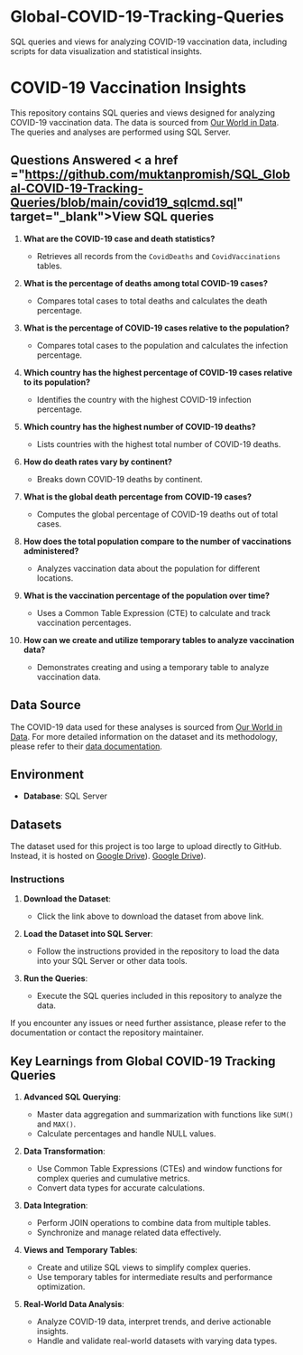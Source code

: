 # Global-COVID-19-Tracking-Queries
SQL queries and views for analyzing COVID-19 vaccination data, including scripts for data visualization and statistical insights.


# COVID-19 Vaccination Insights

This repository contains SQL queries and views designed for analyzing COVID-19 vaccination data. The data is sourced from [Our World in Data](https://ourworldindata.org/covid-cases). The queries and analyses are performed using SQL Server.
## Questions Answered < a href ="https://github.com/muktanpromish/SQL_Global-COVID-19-Tracking-Queries/blob/main/covid19_sqlcmd.sql" target="_blank">View SQL queries </a>

1. **What are the COVID-19 case and death statistics?**
   - Retrieves all records from the `CovidDeaths` and `CovidVaccinations` tables.

2. **What is the percentage of deaths among total COVID-19 cases?**
   - Compares total cases to total deaths and calculates the death percentage.

3. **What is the percentage of COVID-19 cases relative to the population?**
   - Compares total cases to the population and calculates the infection percentage.

4. **Which country has the highest percentage of COVID-19 cases relative to its population?**
   - Identifies the country with the highest COVID-19 infection percentage.

5. **Which country has the highest number of COVID-19 deaths?**
   - Lists countries with the highest total number of COVID-19 deaths.

6. **How do death rates vary by continent?**
   - Breaks down COVID-19 deaths by continent.

7. **What is the global death percentage from COVID-19 cases?**
   - Computes the global percentage of COVID-19 deaths out of total cases.

8. **How does the total population compare to the number of vaccinations administered?**
   - Analyzes vaccination data about the population for different locations.

9. **What is the vaccination percentage of the population over time?**
   - Uses a Common Table Expression (CTE) to calculate and track vaccination percentages.

10. **How can we create and utilize temporary tables to analyze vaccination data?**
    - Demonstrates creating and using a temporary table to analyze vaccination data.

## Data Source

The COVID-19 data used for these analyses is sourced from [Our World in Data](https://ourworldindata.org/covid-cases). For more detailed information on the dataset and its methodology, please refer to their [data documentation](https://ourworldindata.org/covid-data).

## Environment

- **Database**: SQL Server

## Datasets

The dataset used for this project is too large to upload directly to GitHub. Instead, it is hosted on 
[Google Drive](https://drive.google.com/file/d/152Z6L8jweM9B-KSfM9aQIVh3PibmE6hK/view?usp=drive_link)).
[Google Drive](https://drive.google.com/file/d/1WPEXjkFe8LYmyIapuRYQrAJDjSol8boZ/view?usp=drive_link)).

### Instructions

1. **Download the Dataset**:
   - Click the link above to download the dataset from above link.

2. **Load the Dataset into SQL Server**:
   - Follow the instructions provided in the repository to load the data into your SQL Server or other data tools.

3. **Run the Queries**:
   - Execute the SQL queries included in this repository to analyze the data.

If you encounter any issues or need further assistance, please refer to the documentation or contact the repository maintainer.



## Key Learnings from Global COVID-19 Tracking Queries

1. **Advanced SQL Querying**:
   - Master data aggregation and summarization with functions like `SUM()` and `MAX()`.
   - Calculate percentages and handle NULL values.

2. **Data Transformation**:
   - Use Common Table Expressions (CTEs) and window functions for complex queries and cumulative metrics.
   - Convert data types for accurate calculations.

3. **Data Integration**:
   - Perform JOIN operations to combine data from multiple tables.
   - Synchronize and manage related data effectively.

4. **Views and Temporary Tables**:
   - Create and utilize SQL views to simplify complex queries.
   - Use temporary tables for intermediate results and performance optimization.

5. **Real-World Data Analysis**:
   - Analyze COVID-19 data, interpret trends, and derive actionable insights.
   - Handle and validate real-world datasets with varying data types.

